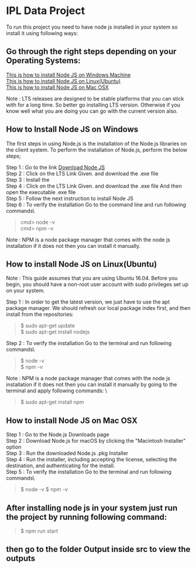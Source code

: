 # IPL Data Project

To run this project you need to have node js installed in your system so install it using following ways:

## Go through the right steps depending on your Operating Systems:

[This is how to install Node JS on Windows Machine](#how-to-install-node-js-on-windows)\
[This is how to install Node JS on Linux(Ubuntu)](#how-to-install-node-js-on-linux(ubuntu))\
[This is how to install Node JS on Mac OSX](#how-to-install-node-js-on-mac-osx)

Note : LTS releases are designed to be stable platforms that you can stick with for a long time. So better go installing LTS version. Otherwise if you know well what you are doing you can go with the current version also.

## How to Install Node JS on Windows

The first steps in using Node.js is the installation of the Node.js libraries on the client system. To perform the installation of Node.js, perform the below steps;

Step 1 : Go to the link [Download Node JS](https://nodejs.org/en/)\
Step 2 : Click on the LTS Link Given. and download the .exe file\
Step 3 : Install the \
Step 4 : Click on the LTS Link Given. and download the .exe file And then open the executable .exe file\
Step 5 : Follow the next instruction to install Node JS\
Step 6 : To verify the installation Go to the command line and run following commands\
> cmd> node -v\
> cmd> npm -v

Note : NPM is a node package manager that comes with the node js installation if it does not then you can install it manually.

## How to install Node JS on Linux(Ubuntu)

Note : This guide assumes that you are using Ubuntu 16.04. Before you begin, you should have a non-root user account with sudo privileges set up on your system.

Step 1 : In order to get the latest version, we just have to use the apt package manager. We should refresh our local package index first, and then install from the repositories:

> $ sudo apt-get update\
> $ sudo apt-get install nodejs

Step 2 : To verify the installation Go to the terminal and run following commands\

> $ node -v\
> $ npm -v

Note : NPM is a node package manager that comes with the node js installation if it does not then you can install it manually by going to the terminal and apply following commands: \

> $ sudo apt-get install npm

## How to install Node JS on Mac OSX

Step 1 : Go to the Node.js Downloads page\
Step 2 : Download Node.js for macOS by clicking the "Macintosh Installer" option\
Step 3 : Run the downloaded Node.js .pkg Installer\
Step 4 : Run the installer, including accepting the license, selecting the destination, and authenticating for the install.\
Step 5 : To verify the installation Go to the terminal and run following commands\

> $ node -v
> $ npm -v

## After installing node js in your system just run the project by running following command:

> $ npm run start

## then go to the folder Output inside src to view the outputs
